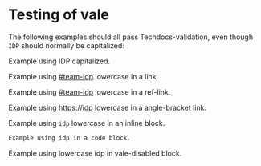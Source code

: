 # Testing of vale

The following examples should all pass Techdocs-validation, even though `IDP`
should normally be capitalized:

Example using IDP capitalized.

Example using [#team-idp](https://www.coop.no/) lowercase in a link.

Example using [#team-idp][idp-ref-link] lowercase in a ref-link.

Example using <https://idp> lowercase in a angle-bracket link.

Example using `idp` lowercase in an inline block.

```go
Example using idp in a code block.
```

<!-- vale off -->
Example using lowercase idp in vale-disabled block.
<!-- vale on -->

[idp-ref-link]: https://www.coop.no/
